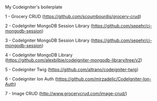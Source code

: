 My Codeigniter's boilerplate

1 - Grocery CRUD (https://github.com/scoumbourdis/grocery-crud)

2 - CodeIgniter MongoDB Session Library (https://github.com/sepehr/ci-mongodb-session)

3 - CodeIgniter MongoDB Session Library (https://github.com/sepehr/ci-mongodb-session)

4 - CodeIgniter MongoDB Library (https://github.com/alexbilbie/codeigniter-mongodb-library/tree/v2)

5 - Codeigniter Twig (https://github.com/altrano/codeigniter-twig)

6 - Codeigniter Ion Auth (https://github.com/mirzadelic/CodeIgniter-Ion-Auth)

7 - Image CRUD (http://www.grocerycrud.com/image-crud/)